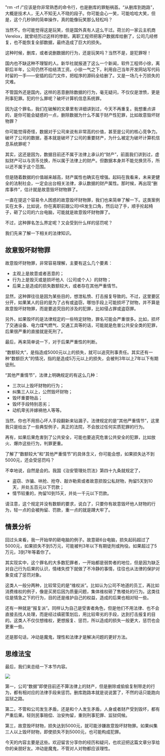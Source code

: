 "rm -rf /"应该是你非常熟悉的命令行，也是删库的罪魁祸首。“从删库到跑路”，大概是技术人，无人不知无人不晓的段子。你可能会心一笑，可能哈哈大笑，但是，这个几秒钟的简单操作，真的能像玩笑那么轻松吗？

当然不。你可能觉得这是玩笑，但是国外真有人这么干过。荷兰的一家云主机商Verelox，就曾经历过这样的惨剧，离职工程师把客户数据库给删了，公司几经修复，也不能恢复全部数据，最终造成了巨大的损失。

这种时候，删库，或者说删数据的行为，还是玩笑吗？当然不是，是犯罪呀！

国内也不缺这种不理智的人。新华社就报道了这么一个新闻，软件工程师小徐，离职后半年，公司仍然不给结清工资。小徐一气之下，利用自己当年开发网站写代码时留的一手——安插的后门文件，把程序的源码全给删了。又是一场几十万损失的灾难。

不管国外还是国内，这样的恶意删除数据的行为，毫无疑问，不仅仅是泄愤，更是刑事犯罪。犯的什么罪呢？破坏计算机信息系统罪。

因为这个罪名，我们在破解的文章里有详细讲到过，今天不再重复。我想重点讲的，是你可能会疑惑的一点，删除数据为什么不属于财产性犯罪，比如故意毁坏财物罪？

你可能觉得奇怪，数据对于公司来说有非常高的价值，甚至是公司的核心竞争力。破坏了公司的数据，基本就是破坏了公司的重要财产，为什么被定为破坏计算机信息系统罪呢？

其实，这还是因为，数据目前还不属于法律上承认的“财产”，前面我们讲到过，虚拟财产可以与货币兑换，所以属于法律上的财产。但数据本身并不能兑换货币，所以还不属于这个范围。

但是随着数据的价值越来越高，财产属性也确实在增强。起码在我看来，未来更健全的法制社会，一定会出台相关法律，承认数据的财产属性。那时候，再出现“删库事件”，估计就是故意毁坏财物罪了。

一直在提这个容易令人困惑的故意毁坏财物罪，我们也来简单了解一下。这类案例实在太多，比如说，你在离职前跟公司HR发生口角，然后动了手，顺手抡起椅子，砸了公司的六台电脑，可能就是故意毁坏财物罪了。

不过，这种罪名怎么界定呢？又会受到什么样的惩罚呢？

我们先来了解一下相关的法律知识。

## 故意毁坏财物罪

故意毁坏财物罪，非常容易理解，主要有这么几个要素：

- 主观上是故意或者恶意的；
- 行为上是毁灭或是损坏他人（公司或个人）的财物；
- 后果上是造成的损失数额较大，或者存在其他严重情节。

显然，这种罪往往是因为某些目的，想泄私愤、打击报复导致的。不过，这里要区分开，如果某人的目的是为了占有或盗窃，哪怕手段上可能损坏了财物，并不算是故意毁坏财物罪，而是要追究目的涉及的犯罪，比如侵占罪或盗窃罪。

另外，如果毁坏的是法律规定的一些特定财物，罪名可能会严重很多。比如，损坏了交通设备、电力煤气燃气、交通工具等的话，可能就是危害公共安全类的犯罪，后果很严重的直接就是死刑了。

最后，再来简单说一下，对于后果严重性的判断。

“数额较大”，是指造成5000元以上的损失，就可以追究刑事责任。其实还有一种“数额巨大”的情况，指的是造成5万元以上的损失，会被判3年以上7年以下有期徒刑。

“其他严重情节”，法律上明确规定的有这么几种：

- 三次以上毁坏财物的行为；
- 纠集三人以上，公然毁坏财物；
- 毁坏重要物品；
- 毁坏手段特别恶劣；
- 动机卑劣并嫁祸他人等等。

当然，你也不用担心坏人手段翻新来钻漏子。法律规定的是“其他严重情节”，这里我只是给出了一些典型例子，真正的法院，不会放过任何实质犯罪的行为。

再有，如果后果危害到了公共安全，可能也要追究危害公共安全的犯罪，比如放火、爆炸这些行为，判罪更重。

了解了“数额较大”和“其他严重情节”的具体含义，你可能会想，如果损失达不到5000元，还会受惩罚吗？

不幸地说，自然是会的。我国《治安管理处罚法》第四十九条就规定了，

- 盗窃、诈骗、哄抢、抢夺、敲诈勒索或者故意损毁公私财物，拘留5天到10天，并处五百元以下罚款；
- 情节较重的，拘留10到15天，并处一千元以下罚款。

请注意，这个规定并没有数额的要求，说白了，只要你有故意毁坏他人财物的行为，轻一点的会被拘留、罚款，重一点的就是蹲大牢了。

## 情景分析

回过头来看，我一开始举的砸电脑的例子。故意砸6台电脑，损失起码超过了5000元，如果损失不到5万元，可能被判3年以下有期徒刑或拘役。如果超过了5万元，3到7年等着你了。

其实现实中，这个罪名的大多数犯罪者，一开始都是弱势者的地位，但是因为缺乏对自己行为后果的认识，情绪失控下就做了不冷静的事情，往往也从法律的保护对象变成了惩罚对象。

这类人一般分两种，比较常见的是“维权派”。比如认为公司不地道的员工，再比如消费维权的例子，像是买房后因为质量问题，集体维权砸了售楼处的行为。这类往往是情急之下的行为，目的还是维护自己的权益，造成的后果也相对轻一些。

还有一种就是“报复派”。同样认为自己是受害者角色，但是他们不用法律、也不会直接去找人处理，而是经过缜密策划后，用比较卑劣的手段，达到打击报复的目的。这类人不仅仅想维权，更想报复、惩罚，所以造成的损失一般更大，惩罚也会更重一些。

还是那句话，冲动是魔鬼，理性和法律才是解决问题的更好方法。

## 思维法宝

最后，我们来总结一下本节内容。

![](https://static001.geekbang.org/resource/image/73/06/73c7f59be71bbd7325d0c1b5f2062306.jpg?wh=1142%2A886)

第一，公司“数据”即使目前还不算法律上的财产，但是删除或偷偷复制带走的行为，都有相对应的法律手段来惩罚。删库跑路本就是说说罢了，不然的话只能跑向监狱之路。

第二，不管和公司发生矛盾，还是和个人发生矛盾，人身或者财产受到毁坏，都有严重后果。轻则民事赔偿、治安拘留，重则刑事犯罪、监狱伺候。

第三，故意毁坏财物，损失达到5000元，就可能涉嫌故意毁坏财物罪。如果纠集三人以上毁坏财物，即使损失不到5000元，也可能构成犯罪。

今天的内容主要是这些。欢迎留言分享你的经历和疑问，也欢迎把这篇文章分享给你的亲朋好友。冲动是魔鬼，不管对人对物都应该理性。